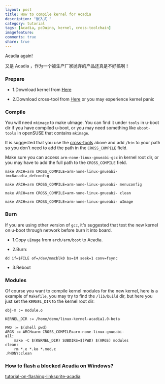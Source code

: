 ```yaml
---
layout: post
title: How to compile kernel for Acadia
description: "嵌入式 "
category: tutorial
tags: [Acadia, pcDuino, kernel, cross-toolchain]
imagefeature:
comments: true
share: true
---
```

Acadia again!

又是 Acadia ，作为一个被生产厂家抛弃的产品还真是不好搞啊！

<!--more-->

### Prepare

* 1.Download kernel from [Here](https://github.com/linksprite/linux-kernel-acadia1.0-beta/)

* 2.Download cross-tool from [Here](https://github.com/embest-tech/fsl-linaro-toolchain/) or you may experience kernel panic

### Compile

You will need `mkimage` to make uImage. You can find it under `tools` in u-boot dir if you have compiled u-boot, 
or you may need something like `uboot-tools` in openSUSE that contains `mkimage`.

It is suggested that you use the [cross-tools](https://github.com/embest-tech/fsl-linaro-toolchain/) above and 
add `/bin` to your path so you don't need to add the path in the `CROSS_COMPILE` field.

Make sure you can access `arm-none-linux-gnueabi-gcc` in kernel root dir, 
or you may have to add the full path to the `CROSS_COMPILE` field.

```
make ARCH=arm CROSS_COMPILE=arm-none-linux-gnueabi- imx6acadia_defconfig

make ARCH=arm CROSS_COMPILE=arm-none-linux-gnueabi- menuconfig

make ARCH=arm CROSS_COMPILE=arm-none-linux-gnueabi- clean

make ARCH=arm CROSS_COMPILE=arm-none-linux-gnueabi- uImage
```

### Burn

If you are using other version of `gcc`, it's suggested that test the new kernel on u-boot through network before burn it into board.

* 1.Copy `uImage` from `arch/arm/boot` to Acadia.

* 2.Burn:

```
dd if=$FILE of=/dev/mmcblk0 bs=1M seek=1 conv=fsync
```

* 3.Reboot

### Modules

Of course you want to compile kernel modules for the new kernel, here is a example of `Makefile`,
you may try to find the `/lib/build` dir, but here you just set the `KERNEL_DIR` to the kernel root dir:


```
obj-m := module.o

KERNEL_DIR := /home/demo/linux-kernel-acadia1.0-beta

PWD := $(shell pwd)
ARGS := ARCH=arm CROSS_COMPILE=arm-none-linux-gnueabi-
all:
    make -C $(KERNEL_DIR) SUBDIRS=$(PWD) $(ARGS) modules
clean:
    rm *.o *.ko *.mod.c
.PHONY:clean
```


### How to flash a blocked Acadia on Windows?
[tutorial-on-flashing-linksprite-acadia](http://learn.linksprite.com/acadia/tutorial-on-flashing-linksprite-acadia/)
